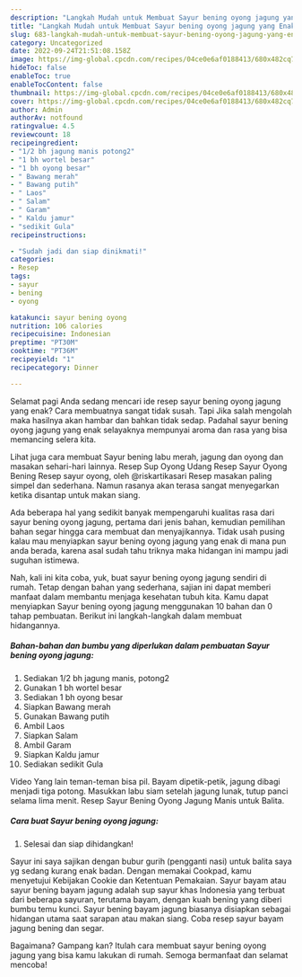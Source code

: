 ```yaml
---
description: "Langkah Mudah untuk Membuat Sayur bening oyong jagung yang Enak"
title: "Langkah Mudah untuk Membuat Sayur bening oyong jagung yang Enak"
slug: 683-langkah-mudah-untuk-membuat-sayur-bening-oyong-jagung-yang-enak
category: Uncategorized
date: 2022-09-24T21:51:08.158Z
image: https://img-global.cpcdn.com/recipes/04ce0e6af0188413/680x482cq70/sayur-bening-oyong-jagung-foto-resep-utama.jpg
hideToc: false
enableToc: true
enableTocContent: false
thumbnail: https://img-global.cpcdn.com/recipes/04ce0e6af0188413/680x482cq70/sayur-bening-oyong-jagung-foto-resep-utama.jpg
cover: https://img-global.cpcdn.com/recipes/04ce0e6af0188413/680x482cq70/sayur-bening-oyong-jagung-foto-resep-utama.jpg
author: Admin
authorAv: notfound
ratingvalue: 4.5
reviewcount: 18
recipeingredient:
- "1/2 bh jagung manis potong2"
- "1 bh wortel besar"
- "1 bh oyong besar"
- " Bawang merah"
- " Bawang putih"
- " Laos"
- " Salam"
- " Garam"
- " Kaldu jamur"
- "sedikit Gula"
recipeinstructions:

- "Sudah jadi dan siap dinikmati!"
categories:
- Resep
tags:
- sayur
- bening
- oyong

katakunci: sayur bening oyong 
nutrition: 106 calories
recipecuisine: Indonesian
preptime: "PT30M"
cooktime: "PT36M"
recipeyield: "1"
recipecategory: Dinner

---
```



Selamat pagi Anda sedang mencari ide resep sayur bening oyong jagung yang enak? Cara membuatnya sangat tidak susah. Tapi Jika salah mengolah maka hasilnya akan hambar dan bahkan tidak sedap. Padahal sayur bening oyong jagung yang enak selayaknya mempunyai aroma dan rasa yang bisa memancing selera kita.


Lihat juga cara membuat Sayur bening labu merah, jagung dan oyong dan masakan sehari-hari lainnya. Resep Sup Oyong Udang Resep Sayur Oyong Bening Resep sayur oyong, oleh @riskartikasari Resep masakan paling simpel dan sederhana. Namun rasanya akan terasa sangat menyegarkan ketika disantap untuk makan siang.

Ada beberapa hal yang sedikit banyak mempengaruhi kualitas rasa dari sayur bening oyong jagung, pertama dari jenis bahan, kemudian pemilihan bahan segar hingga cara membuat dan menyajikannya. Tidak usah pusing kalau mau menyiapkan sayur bening oyong jagung yang enak di mana pun anda berada, karena asal sudah tahu triknya maka hidangan ini mampu jadi suguhan istimewa.


Nah, kali ini kita coba, yuk, buat sayur bening oyong jagung sendiri di rumah. Tetap dengan bahan yang sederhana, sajian ini dapat memberi manfaat dalam membantu menjaga kesehatan tubuh kita. Kamu dapat menyiapkan Sayur bening oyong jagung menggunakan 10 bahan dan 0 tahap pembuatan. Berikut ini langkah-langkah dalam membuat hidangannya.

<!--inarticleads1-->

##### Bahan-bahan dan bumbu yang diperlukan dalam pembuatan Sayur bening oyong jagung:

1. Sediakan 1/2 bh jagung manis, potong2
1. Gunakan 1 bh wortel besar
1. Sediakan 1 bh oyong besar
1. Siapkan  Bawang merah
1. Gunakan  Bawang putih
1. Ambil  Laos
1. Siapkan  Salam
1. Ambil  Garam
1. Siapkan  Kaldu jamur
1. Sediakan sedikit Gula


Video Yang lain teman-teman bisa pil. Bayam dipetik-petik, jagung dibagi menjadi tiga potong. Masukkan labu siam setelah jagung lunak, tutup panci selama lima menit. Resep Sayur Bening Oyong Jagung Manis untuk Balita. 

<!--inarticleads2-->

##### Cara buat Sayur bening oyong jagung:


1. Selesai dan siap dihidangkan!

Sayur ini saya sajikan dengan bubur gurih (pengganti nasi) untuk balita saya yg sedang kurang enak badan. Dengan memakai Cookpad, kamu menyetujui Kebijakan Cookie dan Ketentuan Pemakaian. Sayur bayam atau sayur bening bayam jagung adalah sup sayur khas Indonesia yang terbuat dari beberapa sayuran, terutama bayam, dengan kuah bening yang diberi bumbu temu kunci. Sayur bening bayam jagung biasanya disiapkan sebagai hidangan utama saat sarapan atau makan siang. Coba resep sayur bayam jagung bening dan segar. 

Bagaimana? Gampang kan? Itulah cara membuat sayur bening oyong jagung yang bisa kamu lakukan di rumah. Semoga bermanfaat dan selamat mencoba!
